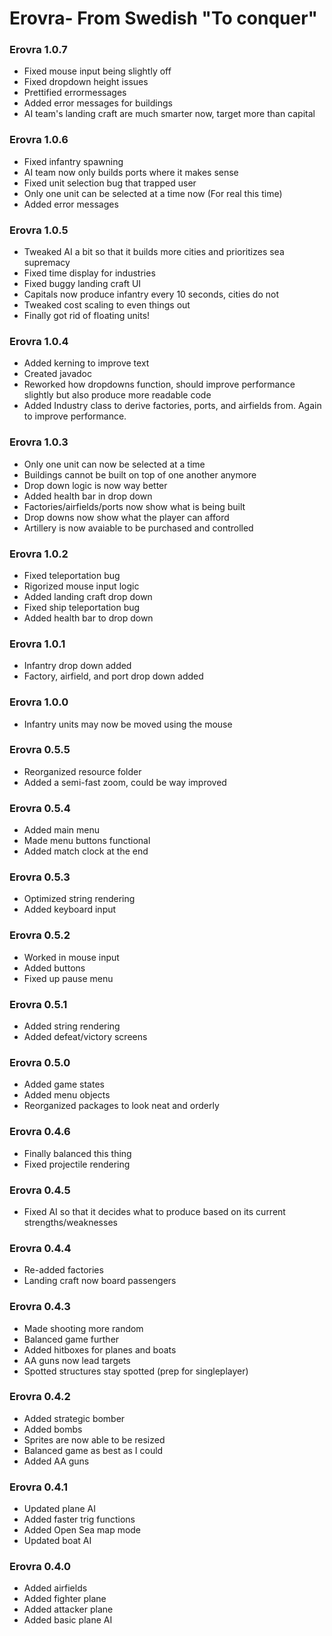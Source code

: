 # Erovra- From Swedish "To conquer"
### Erovra 1.0.7 
- Fixed mouse input being slightly off
- Fixed dropdown height issues
- Prettified errormessages
- Added error messages for buildings
- AI team's landing craft are much smarter now, target more than capital

### Erovra 1.0.6
- Fixed infantry spawning
- AI team now only builds ports where it makes sense
- Fixed unit selection bug that trapped user
- Only one unit can be selected at a time now (For real this time)
- Added error messages

### Erovra 1.0.5
- Tweaked AI a bit so that it builds more cities and prioritizes sea supremacy
- Fixed time display for industries
- Fixed buggy landing craft UI
- Capitals now produce infantry every 10 seconds, cities do not
- Tweaked cost scaling to even things out
- Finally got rid of floating units!

### Erovra 1.0.4
- Added kerning to improve text
- Created javadoc
- Reworked how dropdowns function, should improve performance slightly but also produce more readable code
- Added Industry class to derive factories, ports, and airfields from. Again to improve performance.

### Erovra 1.0.3
- Only one unit can now be selected at a time
- Buildings cannot be built on top of one another anymore
- Drop down logic is now way better
- Added health bar in drop down
- Factories/airfields/ports now show what is being built
- Drop downs now show what the player can afford
- Artillery is now avaiable to be purchased and controlled

### Erovra 1.0.2
- Fixed teleportation bug
- Rigorized mouse input logic
- Added landing craft drop down
- Fixed ship teleportation bug
- Added health bar to drop down

### Erovra 1.0.1
- Infantry drop down added
- Factory, airfield, and port drop down added

### Erovra 1.0.0
- Infantry units may now be moved using the mouse

### Erovra 0.5.5
- Reorganized resource folder
- Added a semi-fast zoom, could be way improved

### Erovra 0.5.4
- Added main menu
- Made menu buttons functional
- Added match clock at the end

### Erovra 0.5.3
- Optimized string rendering
- Added keyboard input

### Erovra 0.5.2
- Worked in mouse input
- Added buttons
- Fixed up pause menu

### Erovra 0.5.1
- Added string rendering
- Added defeat/victory screens

### Erovra 0.5.0
- Added game states
- Added menu objects
- Reorganized packages to look neat and orderly

### Erovra 0.4.6
- Finally balanced this thing
- Fixed projectile rendering

### Erovra 0.4.5
- Fixed AI so that it decides what to produce based on its current strengths/weaknesses

### Erovra 0.4.4
- Re-added factories
- Landing craft now board passengers

### Erovra 0.4.3
- Made shooting more random
- Balanced game further
- Added hitboxes for planes and boats
- AA guns now lead targets
- Spotted structures stay spotted (prep for singleplayer)

### Erovra 0.4.2
- Added strategic bomber
- Added bombs
- Sprites are now able to be resized
- Balanced game as best as I could
- Added AA guns

### Erovra 0.4.1
- Updated plane AI
- Added faster trig functions
- Added Open Sea map mode
- Updated boat AI

### Erovra 0.4.0
- Added airfields
- Added fighter plane
- Added attacker plane
- Added basic plane AI

